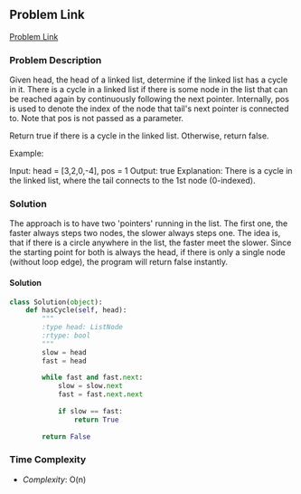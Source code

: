 ## Problem Link

[Problem Link](https://leetcode.com/problems/linked-list-cycle/)

### Problem Description

Given head, the head of a linked list, determine if the linked list has a cycle in it.
There is a cycle in a linked list if there is some node in the list that can be reached again by continuously following the next pointer. 
Internally, pos is used to denote the index of the node that tail's next pointer is connected to. Note that pos is not passed as a parameter.

Return true if there is a cycle in the linked list. Otherwise, return false.

Example:

Input: head = [3,2,0,-4], pos = 1
Output: true
Explanation: There is a cycle in the linked list, where the tail connects to the 1st node (0-indexed).

### Solution

The approach is to have two 'pointers' running in the list. The first one, the faster always steps two nodes, the slower always steps one.
The idea is, that if there is a circle anywhere in the list, the faster meet the slower.
Since the starting point for both is always the head, if there is only a single node (without loop edge), the program will return false instantly.
#### Solution
```py
class Solution(object):
    def hasCycle(self, head):
        """
        :type head: ListNode
        :rtype: bool
        """
        slow = head
        fast = head
        
        while fast and fast.next:
            slow = slow.next
            fast = fast.next.next
            
            if slow == fast:
                return True
        
        return False
```

### Time Complexity
- _Complexity_: O(n)
